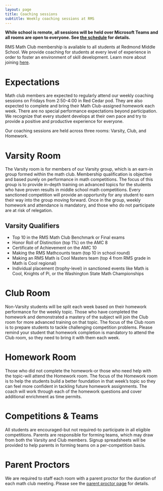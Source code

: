 ```yaml
---
layout: page
title: Coaching sessions
subtitle: Weekly coaching sessions at RMS
---
```


**While school is remote, all sessions will be held over Microsoft Teams and all rooms are open to everyone. See [the schedule](/schedule) for details.**

RMS Math Club membership is available to all students at Redmond Middle School. We provide coaching for students at
every level of experience in order to foster an environment of skill development. Learn more about joining
<a href="http://rmsptsa.org/Page/Programs/Math%20Club" target="_blank">here</a>.

# Expectations
Math club members are expected to regularly attend our weekly coaching sessions on Fridays from 2:50-4:00 in Red Cedar pod.
They are also expected to complete and bring their Math Club-assigned homework each week. There are no special performance
expectations beyond participation. We recognize that every student develops at their own pace and try to provide a
positive and productive experience for everyone.

Our coaching sessions are held across three rooms: Varsity, Club, and Homework.

# Varsity Room
The Varsity room is for members of our Varsity group, which is an earn-in group formed within the math club.
Membership qualification is objective and based purely on performance in math competitions.
The focus of this group is to provide in-depth training on advanced topics for the students who have proven 
results in middle school math competitions. Every sanctioned competition will provide an opportunity for any 
student to earn their way into the group moving forward. Once in the group, weekly homework and attendance is
mandatory, and those who do not participate are at risk of relegation. 

## Varsity Qualifiers
- Top 10 in the RMS Math Club Benchmark or Final exams
- Honor Roll of Distinction (top 1%) on the AMC 8
- Certificate of Achievement on the AMC 10
- Making the RMS Mathcounts team (top 10 in school round)
- Making an RMS Math is Cool Masters team (top 4 from RMS grade in Math is Cool regional)
- Individual placement (trophy-level) in sanctioned events like Math is Cool, Knights of Pi, or the Washington State Math Championships

# Club Room
Non-Varsity students will be split each week based on their homework performance for the weekly topic.
Those who have completed the homework and demonstrated a mastery of the subject will join the Club room
for more advanced training on that topic. The focus of the Club room is to prepare students to tackle
challenging competition problems. Please remind your student that homework completion is mandatory to
attend the Club room, so they need to bring it with them each week.

# Homework Room
Those who did not complete the homework-or those who need help with the topic-will attend the Homework room.
The focus of the Homework room is to help the students build a better foundation in that week’s topic so they
can feel more confident in tackling future homework assignments. The coach will work through each of the
homework questions and cover additional enrichment as time permits.

# Competitions & Teams
All students are encouraged-but not required-to participate in all eligible competitions.
Parents are responsible for forming teams, which may draw from both the Varsity and Club members.
Signup spreadsheets will be provided to help parents in forming teams on a per-competition basis.

# Parent Proctors
We are required to staff each room with a parent proctor for the duration of each math club meeting.
Please see the <a href="/parents">parent proctor page</a> for details.
